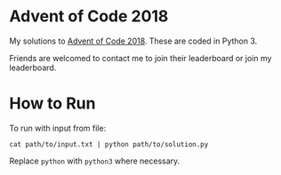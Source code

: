 # Advent of Code 2018

My solutions to [Advent of Code 2018](https://adventofcode.com/2018). These are coded in Python 3.

Friends are welcomed to contact me to join their leaderboard or join my leaderboard.

# How to Run

To run with input from file:

```
cat path/to/input.txt | python path/to/solution.py
```

Replace `python` with `python3` where necessary.
